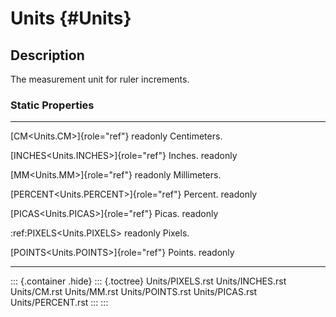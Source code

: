 Units {#Units}
=====

Description
-----------

The measurement unit for ruler increments.

### Static Properties

  ---------------------------------------- --------------
  [CM\<Units.CM\>]{role="ref"} readonly    Centimeters.

  [INCHES\<Units.INCHES\>]{role="ref"}     Inches.
  readonly                                 

  [MM\<Units.MM\>]{role="ref"} readonly    Millimeters.

  [PERCENT\<Units.PERCENT\>]{role="ref"}   Percent.
  readonly                                 

  [PICAS\<Units.PICAS\>]{role="ref"}       Picas.
  readonly                                 

  :ref:PIXELS\<Units.PIXELS\> readonly     Pixels.

  [POINTS\<Units.POINTS\>]{role="ref"}     Points.
  readonly                                 
  ---------------------------------------- --------------

::: {.container .hide}
::: {.toctree}
Units/PIXELS.rst Units/INCHES.rst Units/CM.rst Units/MM.rst
Units/POINTS.rst Units/PICAS.rst Units/PERCENT.rst
:::
:::
